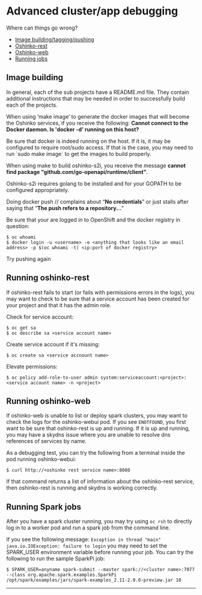 # Advanced cluster/app debugging

Where can things go wrong?

-   [Image building/tagging/pushing](#image-building)
-   [Oshinko-rest](#running-oshinko-rest)
-   [Oshinko-web](#running-oshinko-web)
-   [Running jobs](#running-spark-jobs)


## Image building

In general, each of the sub projects have a README.md file. They contain
additional instructions that may be needed in order to successfully
build each of the projects.

When using ‘make image’ to generate the docker images that will become
the Oshinko services, if you receive the following: **Cannot connect to the
Docker daemon. Is 'docker -d' running on this host?**

Be sure that docker is indeed running on the host. If it is, it may be
configured to require root/sudo access. If that is the case, you may
need to run \`sudo make image\` to get the images to build properly.

When using make to build oshinko-s2i, you receive the message **cannot
find package "github.com/go-openapi/runtime/client"**.

Oshinko-s2i requires golang to be installed and for your GOPATH to be
configured appropriately.

Doing docker push <openshift registry>/<project>/<image> complains about
“**No credentials**” or just stalls after saying that “**The push refers to a repository...**”

Be sure that your are logged in to OpenShift and the docker registry in question:

    $ oc whoami
    $ docker login -u <username> -e <anything that looks like an email address> -p $(oc whoami -t) <ip:port of docker registry>

Try pushing again

## Running oshinko-rest

If oshinko-rest fails to start (or fails with permissions errors in the
logs), you may want to check to be sure that a service account has been
created for your project and that it has the admin role.

Check for service account:

    $ oc get sa
    $ oc describe sa <service account name>

Create service account if it's missing:

    $ oc create sa <service accnount name>

Elevate permissions:

    $ oc policy add-role-to-user admin system:serviceaccount:<project>:<service account name> -n <project>

## Running oshinko-web

If oshinko-web is unable to list or deploy spark clusters, you may want
to check the logs for the oshinko-webui pod.  If you see `ENOTFOUND`,
you first want to be sure that oshinko-rest is up and running.  If it
is up and running, you may have a skydns issue where you are unable
to resolve dns references of services by name.

As a debugging test, you can try the following from a terminal inside
the pod running oshinko-webui:

    $ curl http://<oshinko rest service name>:8080

If that command returns a list of information about the oshinko-rest service,
then oshinko-rest is running and skydns is working correctly.

## Running Spark jobs

After you have a spark cluster running, you may try using `oc rsh` to
directly log in to a worker pod and run a spark job from the command
line.

If you see the following message: 
`Exception in thread "main" java.io.IOException: failure to login`
you may need to set the SPARK_USER environment variable before running your job.
You can try the following to run the sample SparkPi job:

    $ SPARK_USER=anyname spark-submit --master spark://<cluster name>:7077  --class org.apache.spark.examples.SparkPi /opt/spark/examples/jars/spark-examples_2.11-2.0.0-preview.jar 10

****
